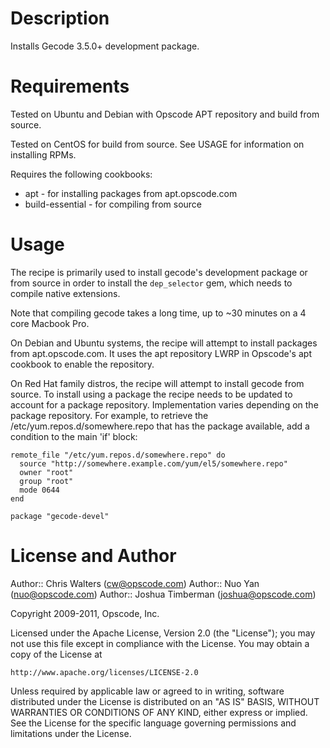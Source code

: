 Description
===========

Installs Gecode 3.5.0+ development package.

Requirements
============

Tested on Ubuntu and Debian with Opscode APT repository and build from source.

Tested on CentOS for build from source. See USAGE for information on installing RPMs.

Requires the following cookbooks:

* apt - for installing packages from apt.opscode.com
* build-essential - for compiling from source

Usage
=====

The recipe is primarily used to install gecode's development package or from source in order to install the `dep_selector` gem, which needs to compile native extensions.

Note that compiling gecode takes a long time, up to ~30 minutes on a 4 core Macbook Pro.

On Debian and Ubuntu systems, the recipe will attempt to install packages from apt.opscode.com. It uses the apt repository LWRP in Opscode's apt cookbook to enable the repository.

On Red Hat family distros, the recipe will attempt to install gecode from source. To install using a package the recipe needs to be updated to account for a package repository. Implementation varies depending on the package repository. For example, to retrieve the /etc/yum.repos.d/somewhere.repo that has the package available, add a condition to the main 'if' block:

    remote_file "/etc/yum.repos.d/somewhere.repo" do
      source "http://somewhere.example.com/yum/el5/somewhere.repo"
      owner "root"
      group "root"
      mode 0644
    end

    package "gecode-devel"

License and Author
==================

Author:: Chris Walters (<cw@opscode.com>)
Author:: Nuo Yan (<nuo@opscode.com>)
Author:: Joshua Timberman (<joshua@opscode.com>)

Copyright 2009-2011, Opscode, Inc.

Licensed under the Apache License, Version 2.0 (the "License");
you may not use this file except in compliance with the License.
You may obtain a copy of the License at

    http://www.apache.org/licenses/LICENSE-2.0

Unless required by applicable law or agreed to in writing, software
distributed under the License is distributed on an "AS IS" BASIS,
WITHOUT WARRANTIES OR CONDITIONS OF ANY KIND, either express or implied.
See the License for the specific language governing permissions and
limitations under the License.
